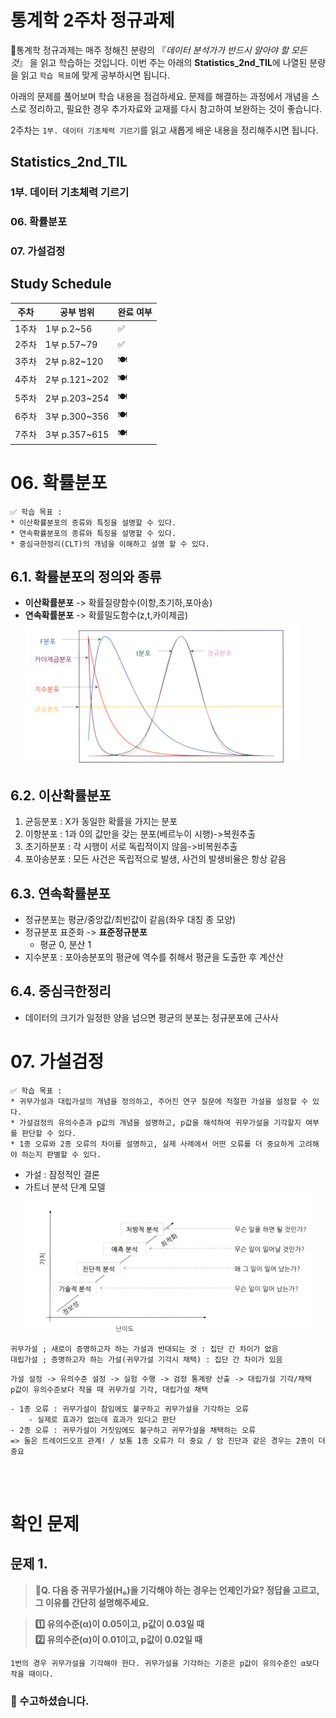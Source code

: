 # 통계학 2주차 정규과제

📌통계학 정규과제는 매주 정해진 분량의 『*데이터 분석가가 반드시 알아야 할 모든 것*』 을 읽고 학습하는 것입니다. 이번 주는 아래의 **Statistics_2nd_TIL**에 나열된 분량을 읽고 `학습 목표`에 맞게 공부하시면 됩니다.

아래의 문제를 풀어보며 학습 내용을 점검하세요. 문제를 해결하는 과정에서 개념을 스스로 정리하고, 필요한 경우 추가자료와 교재를 다시 참고하여 보완하는 것이 좋습니다.

2주차는 `1부. 데이터 기초체력 기르기`를 읽고 새롭게 배운 내용을 정리해주시면 됩니다.


## Statistics_2nd_TIL

### 1부. 데이터 기초체력 기르기
### 06. 확률분포
### 07. 가설검정

## Study Schedule

|주차 | 공부 범위     | 완료 여부 |
|----|----------------|----------|
|1주차| 1부 p.2~56     | ✅      |
|2주차| 1부 p.57~79    | ✅      | 
|3주차| 2부 p.82~120   | 🍽️      | 
|4주차| 2부 p.121~202  | 🍽️      | 
|5주차| 2부 p.203~254  | 🍽️      | 
|6주차| 3부 p.300~356  | 🍽️      | 
|7주차| 3부 p.357~615  | 🍽️      |

<!-- 여기까진 그대로 둬 주세요-->

# 06. 확률분포

```
✅ 학습 목표 :
* 이산확률분포의 종류와 특징을 설명할 수 있다.
* 연속확률분포의 종류와 특징을 설명할 수 있다. 
* 중심극한정리(CLT)의 개념을 이해하고 설명 할 수 있다.
```

## 6.1. 확률분포의 정의와 종류
- **이산확률분포** -> 확률질량함수(이항,초기하,포아송)
- **연속확률분포** -> 확률밀도함수(z,t,카이제곱)
![statweek_1](/git_stat/6.1.png)

## 6.2. 이산확률분포
1. 균등분포 : X가 동일한 확률을 가지는 분포
2. 이항분포 : 1과 0의 값만을 갖는 분포(베르누이 시행)->복원추출
3. 초기하분포 : 각 시행이 서로 독립적이지 않음->비복원추출
4. 포아송분포 : 모든 사건은 독립적으로 발생, 사건의 발생비율은 항상 같음



## 6.3. 연속확률분포
- 정규분포는 평균/중앙값/최빈값이 같음(좌우 대칭 종 모양)
- 정규분포 표준화 -> **표준정규분포**
    - 평균 0, 분산 1
- 지수분포 : 포아송분포의 평균에 역수를 취해서 평균을 도출한 후 계산산


## 6.4. 중심극한정리
- 데이터의 크기가 일정한 양을 넘으면 평균의 분포는 정규분포에 근사사


# 07. 가설검정

```
✅ 학습 목표 :
* 귀무가설과 대립가설의 개념을 정의하고, 주어진 연구 질문에 적절한 가설을 설정할 수 있다.
* 가설검정의 유의수준과 p값의 개념을 설명하고, p값을 해석하여 귀무가설을 기각할지 여부를 판단할 수 있다.
* 1종 오류와 2종 오류의 차이를 설명하고, 실제 사례에서 어떤 오류를 더 중요하게 고려해야 하는지 판별할 수 있다.
```

- 가설 : 잠정적인 결론
- 가트너 분석 단계 모델
![statweek_2](/git_stat/7.png)

```
귀무가설 ; 새로이 증명하고자 하는 가설과 반대되는 것 : 집단 간 차이가 없음
대립가설 ; 증명하고자 하는 가설(귀무가설 기각시 채택) : 집단 간 차이가 있음
```

```
가설 설정 -> 유의수준 설정 -> 실험 수행 -> 검정 통계량 산출 -> 대립가설 기각/채택
p값이 유의수준보다 작을 때 귀무가설 기각, 대립가설 채택
```
```
- 1종 오류 : 귀무가설이 참임에도 불구하고 귀무가설을 기각하는 오류
    - 실제로 효과가 없는데 효과가 있다고 판단
- 2종 오류 : 귀무가설이 거짓임에도 불구하고 귀무가설을 채택하는 오류
=> 둘은 트레이드오프 관계! / 보통 1종 오류가 더 중요 / 암 진단과 같은 경우는 2종이 더 중요
```


<br>
<br>

# 확인 문제

## 문제 1.

> **🧚Q. 다음 중 귀무가설(H₀)을 기각해야 하는 경우는 언제인가요? 정답을 고르고, 그 이유를 간단히 설명해주세요.**

> **1️⃣ 유의수준(α)이 0.05이고, p값이 0.03일 때   
2️⃣ 유의수준(α)이 0.01이고, p값이 0.02일 때**

```
1번의 경우 귀무가설을 기각해야 한다. 귀무가설을 기각하는 기준은 p값이 유의수준인 α보다 작을 때이다. 
```

### 🎉 수고하셨습니다.